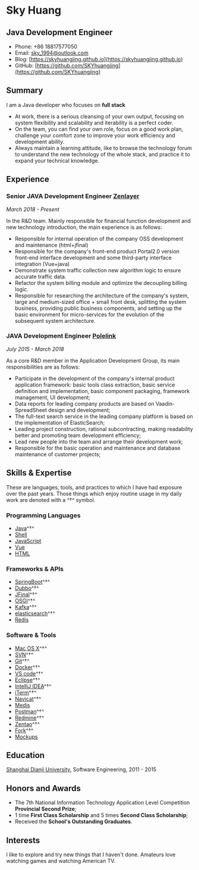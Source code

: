 # Sky Huang

## Java Development Engineer

- Phone: +86 18817577050
- Email: [sky_1994@outlook.com](mailto:sky_1994@outlook.com)
- Blog: [https://skyhuangjing.github.io](https://skyhuangjing.github.io)
- GitHub: [https://github.com/SKYhuangjing](https://github.com/SKYhuangjing)


## Summary

I am a Java developer who focuses on **full stack**

* At work, there is a serious cleansing of your own output, focusing on system flexibility and scalability and iterability is a perfect coder.
* On the team, you can find your own role, focus on a good work plan, challenge your comfort zone to improve your work efficiency and development ability.
* Always maintain a learning attitude, like to browse the technology forum to understand the new technology of the whole stack, and practice it to expand your technical knowledge.


## Experience

### **Senior JAVA Development Engineer** [Zenlayer](https://www.zenlayer.com/)

*March 2018 - Present*

In the R&D team. Mainly responsible for financial function development and new technology introduction, the main experience is as follows:

* Responsible for internal operation of the company OSS development and maintenance (html+jfinal)
* Responsible for the company's front-end product Portal2.0 version front-end interface development and some third-party interface integration (Vue+java)
* Demonstrate system traffic collection new algorithm logic to ensure accurate traffic data.
* Refactor the system billing module and optimize the decoupling billing logic.
* Responsible for researching the architecture of the company's system, large and medium-sized office + small front desk, splitting the system business, providing public business components, and setting up the basic environment for micro-services for the evolution of the subsequent system architecture.


### **JAVA Development Engineer** [Polelink](https://www.polelink.com/)

*July 2015 - March 2018*

As a core R&D member in the Application Development Group, its main responsibilities are as follows:

* Participate in the development of the company's internal product application framework: basic tools class extraction, basic service definition and implementation, basic component packaging, framework management, UI development;
* Data reports for leading company products are based on Vaadin-SpreadSheet design and development;
* The full-text search service in the leading company platform is based on the implementation of ElasticSearch;
* Leading project construction, rational subcontracting, making readability better and promoting team development efficiency;
* Lead new people into the team and arrange their development work;
* Responsible for the basic operation and maintenance and database maintenance of customer projects;




## Skills & Expertise

These are languages, tools, and practices to which I have had exposure over the past years. Those things which enjoy routine usage in my daily work are denoted with a ^†^ symbol.

### Programming Languages

- [Java](https://www.java.com)^†^
- [Shell](http://www.linuxshell.it)
- [JavaScript](https://www.javascript.com)
- [Vue](https://cn.vuejs.org/)
- [HTML](https://www.w3.org/html)


### Frameworks & APIs

- [SpringBoot](http://spring.io/projects/spring-boot)^†^
- [Dubbo](https://dubbo.incubator.apache.org/)^†^
- [JFinal](http://www.jfinal.com/)^†^
- [OSGI](https://www.osgi.org/)^†^
- [Kafka](http://kafka.apache.org/)^†^
- [elasticsearch](https://www.elastic.co/products/elasticsearch)^†^
- [Redis](https://redis.io/)


### Software & Tools

- [Mac OS X](http://apple.com/macosx)^†^
- [SVN](https://subversion.apache.org/)^†^
- [Git](https://git-scm.com)^†^
- [Docker](https://www.docker.com/)^†^
- [VS code](https://code.visualstudio.com/)^†^
- [Eclipse](https://www.eclipse.org/)^†^
- [IntelliJ IDEA](https://www.jetbrains.com/idea)^†^
- [iTerm](https://www.iterm2.com)^†^
- [Navicat](https://www.navicat.com/en/products)^†^
- [Medis](https://github.com/luin/medis)
- [Postman](https://www.getpostman.com)^†^
- [Redmine](https://www.redmine.org/)^†^
- [Zentao](https://www.zentao.net/)^†^
- [Fork](https://git-fork.com/)^†^
- [Mockups](https://balsamiq.com/products/)


## Education

[Shanghai Dianji University](https://www.sdju.edu.cn/), Software Engineering, 2011 - 2015


## Honors and Awards

* The 7th National Information Technology Application Level Competition **Provincial Second Prize**;
* 1 time **First Class Scholarship** and 5 times **Second Class Scholarship**;
* Received the **School's Outstanding Graduates**.


## Interests

I like to explore and try new things that I haven't done. Amateurs love watching games and watching American TV.
